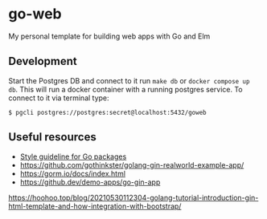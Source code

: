 # go-web
My personal template for building web apps with Go and Elm

## Development

Start the Postgres DB and connect to it run `make db` or `docker compose up db`. This
will run a docker container with a running postgres service. To connect to it via
terminal type:

```
$ pgcli postgres://postgres:secret@localhost:5432/goweb
```

## Useful resources

- [Style guideline for Go packages](https://rakyll.org/style-packages/)
- https://github.com/gothinkster/golang-gin-realworld-example-app/
- https://gorm.io/docs/index.html
- https://github.dev/demo-apps/go-gin-app


https://hoohoo.top/blog/20210530112304-golang-tutorial-introduction-gin-html-template-and-how-integration-with-bootstrap/